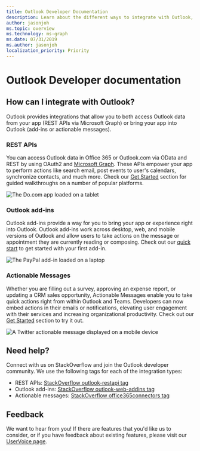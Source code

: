 ```yaml
---
title: Outlook Developer Documentation
description: Learn about the different ways to integrate with Outlook, including REST, add-ins, and actionable messages.
author: jasonjoh
ms.topic: overview
ms.technology: ms-graph
ms.date: 07/31/2019
ms.author: jasonjoh
localization_priority: Priority
---
```


# Outlook Developer documentation

## How can I integrate with Outlook?

Outlook provides integrations that allow you to both access Outlook data from your app (REST APIs via Microsoft Graph) or bring your app into Outlook (add-ins or actionable messages).

### REST APIs

You can access Outlook data in Office 365 or Outlook.com via OData and REST by using OAuth2 and [Microsoft Graph](/graph/overview). These APIs empower your app to perform actions like search email, post events to user's calendars, synchronize contacts, and much more. Check our [Get Started](rest/get-started.md) section for guided walkthroughs on a number of popular platforms.

![The Do.com app loaded on a tablet](images/restapis.png)

### Outlook add-ins

Outlook add-ins provide a way for you to bring your app or experience right into Outlook. Outlook add-ins work across desktop, web, and mobile versions of Outlook and allow users to take actions on the message or appointment they are currently reading or composing. Check out our [quick start](/office/dev/add-ins/quickstarts/outlook-quickstart.md) to get started with your first add-in.

![The PayPal add-in loaded on a laptop](images/addins.png)

### Actionable Messages

Whether you are filling out a survey, approving an expense report, or updating a CRM sales opportunity, Actionable Messages enable you to take quick actions right from within Outlook and Teams. Developers can now embed actions in their emails or notifications, elevating user engagement with their services and increasing organizational productivity. Check out our [Get Started](actionable-messages/get-started.md) section to try it out.

![A Twitter actionable message displayed on a mobile device](images/connectors.png)

## Need help?

Connect with us on StackOverflow and join the Outlook developer community. We use the following tags for each of the integration types:

- REST APIs: [StackOverflow outlook-restapi tag](https://stackoverflow.com/questions/tagged/outlook-restapi)
- Outlook add-ins: [StackOverflow outlook-web-addins tag](https://stackoverflow.com/questions/tagged/outlook-web-addins)
- Actionable messages: [StackOverflow office365connectors tag](https://stackoverflow.com/questions/tagged/office365connectors)

## Feedback

We want to hear from you! If there are features that you'd like us to consider, or if you have feedback about existing features, please visit our [UserVoice page](https://officespdev.uservoice.com/).
